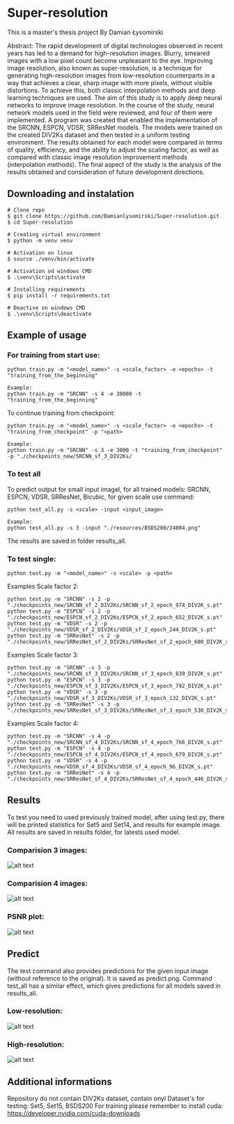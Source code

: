 # Super-resolution

This is a master's thesis project
By Damian Łysomirski

Abstract:
The rapid development of digital technologies observed in recent years has led to a demand for high-resolution images. Blurry, smeared images with a low pixel count become unpleasant to the eye. Improving image resolution, also known as super-resolution, is a technique for generating high-resolution images from low-resolution counterparts in a way that achieves a clear, sharp image with more pixels, without visible distortions. To achieve this, both classic interpolation methods and deep learning techniques are used. The aim of this study is to apply deep neural networks to improve image resolution. In the course of the study, neural network models used in the field were reviewed, and four of them were implemented. A program was created that enabled the implementation of the SRCNN, ESPCN, VDSR, SRResNet models. The models were trained on the created DIV2Ks dataset and then tested in a uniform testing environment. The results obtained for each model were compared in terms of quality, efficiency, and the ability to adjust the scaling factor, as well as compared with classic image resolution improvement methods (interpolation methods). The final aspect of the study is the analysis of the results obtained and consideration of future development directions.

## Downloading and instalation
```
# Clone repo
$ git clone https://github.com/Damianlysomirski/Super-resolution.git
$ cd Super-resolution

# Creating virtual environment
$ python -m venv venv 

# Activation on linux
$ source ./venv/bin/activate

# Activation od windows CMD
$ .\venv\Scripts\activate

# Installing requirements
$ pip install -r requirements.txt

# Deactive on windows CMD
$ .\venv\Scripts\deactivate
``` 

## Example of usage
### For training from start use:

``` 
python train.py -m "<model_name>" -s <scale_factor> -e <epochs> -t "training_from_the_beginning"

Example: 
python train.py -m "SRCNN" -s 4 -e 30000 -t "training_from_the_beginning"
``` 

To continue training from checkpoint:
``` 
python train.py -m "<model_name>" -s <scale_factor> -e <epochs> -t "training_from_checkpoint" -p "<path>

Example:
python train.py -m "SRCNN" -s 3 -e 3000 -t "training_from_checkpoint" -p "./checkpoints_new/SRCNN_sf_3_DIV2Ks/
```

### To test all
To predict output for small input imagel, for all trained models: SRCNN, ESPCN, VDSR, SRResNet, Bicubic, for given scale use command:

``` 
python test_all.py -s <scale> -input <input_image>

Example:
python test_all.py -s 3 -input "./resources/BSDS200/24004.png"
```

The results are saved in folder results_all.

### To test single:
``` 
python test.py -m "<model_name>" -s <scale> -p <path>
``` 

Examples Scale factor 2:
``` 
python test.py -m "SRCNN" -s 2 -p "./checkpoints_new/SRCNN_sf_2_DIV2Ks/SRCNN_sf_2_epoch_974_DIV2K_s.pt"
python test.py -m "ESPCN" -s 2 -p "./checkpoints_new/ESPCN_sf_2_DIV2Ks/ESPCN_sf_2_epoch_652_DIV2K_s.pt"
python test.py -m "VDSR" -s 2 -p "./checkpoints_new/VDSR_sf_2_DIV2Ks/VDSR_sf_2_epoch_244_DIV2K_s.pt"
python test.py -m "SRResNet" -s 2 -p "./checkpoints_new/SRResNet_sf_2_DIV2Ks/SRResNet_sf_2_epoch_600_DIV2K_s.pt
``` 
Examples Scale factor 3:
``` 
python test.py -m "SRCNN" -s 3 -p "./checkpoints_new/SRCNN_sf_3_DIV2Ks/SRCNN_sf_3_epoch_839_DIV2K_s.pt"
python test.py -m "ESPCN" -s 3 -p "./checkpoints_new/ESPCN_sf_3_DIV2Ks/ESPCN_sf_3_epoch_792_DIV2K_s.pt"
python test.py -m "VDSR" -s 3 -p "./checkpoints_new/VDSR_sf_3_DIV2Ks/VDSR_sf_3_epoch_132_DIV2K_s.pt"
python test.py -m "SRResNet" -s 3 -p "./checkpoints_new/SRResNet_sf_3_DIV2Ks/SRResNet_sf_3_epoch_530_DIV2K_s.pt"
``` 
Examples Scale factor 4:
``` 
python test.py -m "SRCNN" -s 4 -p "./checkpoints_new/SRCNN_sf_4_DIV2Ks/SRCNN_sf_4_epoch_766_DIV2K_s.pt"
python test.py -m "ESPCN" -s 4 -p "./checkpoints_new/ESPCN_sf_4_DIV2Ks/ESPCN_sf_4_epoch_679_DIV2K_s.pt"
python test.py -m "VDSR" -s 4 -p "./checkpoints_new/VDSR_sf_4_DIV2Ks/VDSR_sf_4_epoch_96_DIV2K_s.pt"
python test.py -m "SRResNet" -s 4 -p "./checkpoints_new/SRResNet_sf_4_DIV2Ks/SRResNet_sf_4_epoch_446_DIV2K_s.pt"
``` 

## Results
To test you need to used previously trained model, after using test.py, 
there will be printed statistics for Set5 and Set14, and results for example image.
All results are saved in results folder, for latests used model.

### Comparision 3 images:
![alt text](./results/comparison_3_images.png)

### Comparision 4 images:
![alt text](./results/comparison_4_images.png)

### PSNR plot:
![alt text](./results/psnr_plot.png)

## Predict
The test command also provides predictions for the given input image (without reference to the original). It is saved as predict.png. Command test_all has a similar effect, which gives predictions for all models saved in results_all.

### Low-resolution:
![alt text](./resources/BSDS200/24004.png)

### High-resolution:
![alt text](predict.png)

## Additional informations
Repository do not contain DIV2Ks dataset, contain onyl Dataset's for testing: Set5, Set15, BSDS200
For training please remember to install cuda:
https://developer.nvidia.com/cuda-downloads 

